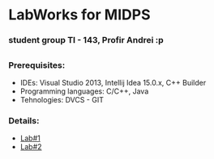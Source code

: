 # **LabWorks for MIDPS**

### **student group TI - 143, Profir Andrei :p**

##

### **Prerequisites:**

 * IDEs: Visual Studio 2013, Intellij Idea 15.0.x, C++ Builder 
 * Programming languages: C/C++, Java
 * Tehnologies: DVCS - GIT
 
### **Details:**

* [Lab#1](https://github.com/ProfirAndrei/MIDPS/Lab-1)
* [Lab#2](https://github.com/ProfirAndrei/MIDPS/Lab-2)